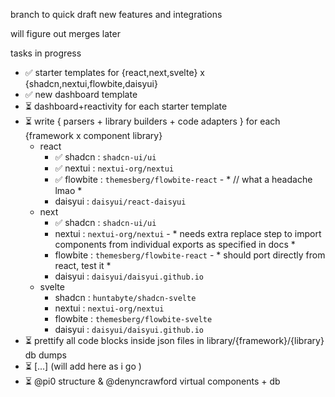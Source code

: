 branch to quick draft new features and integrations

will figure out merges later

tasks in progress

* ✅ starter templates for {react,next,svelte} x {shadcn,nextui,flowbite,daisyui}
* ✅ new dashboard template
* ⏳ dashboard+reactivity for each starter template
* ⏳ write { parsers + library builders + code adapters } for each {framework x component library}
  * react
    * ✅ shadcn : `shadcn-ui/ui`
    * ✅ nextui : `nextui-org/nextui`
    * ✅ flowbite : `themesberg/flowbite-react` - * // what a headache lmao *
    * daisyui : `daisyui/react-daisyui`
  * next
    * ✅ shadcn : `shadcn-ui/ui`
    * nextui : `nextui-org/nextui` - * needs extra replace step to import components from individual exports as specified in docs *
    * flowbite : `themesberg/flowbite-react` - * should port directly from react, test it *
    * daisyui : `daisyui/daisyui.github.io`
  * svelte
    * shadcn : `huntabyte/shadcn-svelte`
    * nextui : `nextui-org/nextui`
    * flowbite : `themesberg/flowbite-svelte`
    * daisyui : `daisyui/daisyui.github.io`
* ⏳ prettify all code blocks inside json files in library/{framework}/{library} db dumps    
* ⏳ [...] (will add here as i go )
* ⏳ @pi0 structure & @denyncrawford virtual components + db
